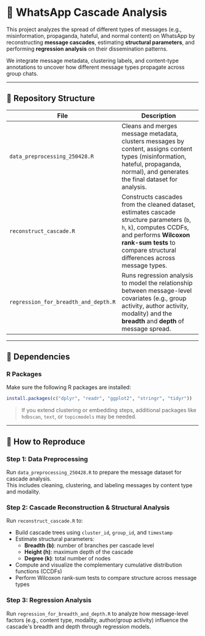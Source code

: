 # 🧠 WhatsApp Cascade Analysis

This project analyzes the spread of different types of messages (e.g., misinformation, propaganda, hateful, and normal content) on WhatsApp by reconstructing **message cascades**, estimating **structural parameters**, and performing **regression analysis** on their dissemination patterns.

We integrate message metadata, clustering labels, and content-type annotations to uncover how different message types propagate across group chats.

---

## 📁 Repository Structure

| File | Description |
|------|-------------|
| `data_preprocessing_250428.R` | Cleans and merges message metadata, clusters messages by content, assigns content types (misinformation, hateful, propaganda, normal), and generates the final dataset for analysis. |
| `reconstruct_cascade.R` | Constructs cascades from the cleaned dataset, estimates cascade structure parameters (`b`, `h`, `k`), computes CCDFs, and performs **Wilcoxon rank-sum tests** to compare structural differences across message types. |
| `regression_for_breadth_and_depth.R` | Runs regression analysis to model the relationship between message-level covariates (e.g., group activity, author activity, modality) and the **breadth** and **depth** of message spread. |

---

## 🧪 Dependencies

### R Packages

Make sure the following R packages are installed:

```r
install.packages(c("dplyr", "readr", "ggplot2", "stringr", "tidyr"))
```

> If you extend clustering or embedding steps, additional packages like `hdbscan`, `text`, or `topicmodels` may be needed.

---

## 🚀 How to Reproduce

### Step 1: Data Preprocessing

Run `data_preprocessing_250428.R` to prepare the message dataset for cascade analysis.  
This includes cleaning, clustering, and labeling messages by content type and modality.

### Step 2: Cascade Reconstruction & Structural Analysis

Run `reconstruct_cascade.R` to:
- Build cascade trees using `cluster_id`, `group_id`, and `timestamp`
- Estimate structural parameters:
  - **Breadth (b)**: number of branches per cascade level
  - **Height (h)**: maximum depth of the cascade
  - **Degree (k)**: total number of nodes
- Compute and visualize the complementary cumulative distribution functions (CCDFs)
- Perform Wilcoxon rank-sum tests to compare structure across message types

### Step 3: Regression Analysis

Run `regression_for_breadth_and_depth.R` to analyze how message-level factors (e.g., content type, modality, author/group activity) influence the cascade's breadth and depth through regression models.
